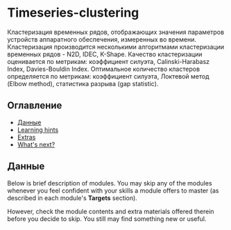 # Timeseries-clustering

Кластеризация временных рядов, отображающих значения параметров устройств аппаратного обеспечения, измеренных во времени. 
Кластеризация производится несколькими алгоритмами кластеризации временных рядов - N2D, IDEC, K-Shape.
Качество кластеризации оценивается по метрикам: коэффициент силуэта, Calinski-Harabasz Index, Davies-Bouldin Index.
Оптимальное количество кластеров определяется по метрикам: коэффициент силуэта, Локтевой метод (Elbow method), статистика разрыва (gap statistic).

## Оглавление

- [Данные](#data)
- [Learning hints](#learning-hints)
- [Extras](#extras)
- [What's next?](#whats-next)

## Данные

Below is brief description of modules. You may skip any of the
modules whenever you feel confident with your skills a module
offers to master (as described in each module's **Targets**
section).

However, check the module contents and extra materials offered
therein before you decide to skip. You still may find something
new or useful.
